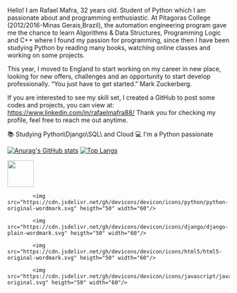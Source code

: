 Hello! I am Rafael Mafra, 32 years old.
Student of Python which I am passionate about and programming enthusiastic. At Pitagoras College (2012/2016-Minas Gerais,Brazil), the automation engineering program gave me the chance to learn Algorithms & Data Structures, Programming Logic and C++ where I found my passion for programming, since then I have been studying Python by reading many books, watching online classes and working on some projects.

This year, I moved to England to start working on my career in new place, looking for new offers, challenges and an opportunity to start develop professionally.
“You just have to get started.” Mark Zuckerberg.

If you are interested to see my skill set, I created a GitHub to post some codes and projects, you can view at: https://www.linkedin.com/in/rafaelmafra88/
Thank you for checking my profile, feel free to reach me out anytime. 


📚 Studying Python\Django\SQL\ and Cloud 
💻 I'm a Python passionate


[![Anurag's GitHub stats](https://github-readme-stats.vercel.app/api?username=rafaelmaframg&count_private=true&show_icons=true&theme=cobalt)](https://github.com/anuraghazra/github-readme-stats)
[![Top Langs](https://github-readme-stats.vercel.app/api/top-langs/?username=rafaelmaframg&layout=compact&theme=cobalt)](https://github.com/anuraghazra/github-readme-stats)

<a href="https://www.linkedin.com/in/rafaelmafra88/">
<img src="https://cdn.jsdelivr.net/gh/devicons/devicon/icons/linkedin/linkedin-original.svg"  align="center" heigth="50" width="60"></a>

            <img src="https://cdn.jsdelivr.net/gh/devicons/devicon/icons/python/python-original-wordmark.svg" heigth="50" width="60"/>
  
            <img src="https://cdn.jsdelivr.net/gh/devicons/devicon/icons/django/django-plain-wordmark.svg" heigth="50" width="60"/>
          
            <img src="https://cdn.jsdelivr.net/gh/devicons/devicon/icons/html5/html5-original-wordmark.svg" heigth="50" width="60"/>
          
            <img src="https://cdn.jsdelivr.net/gh/devicons/devicon/icons/javascript/javascript-original.svg" heigth="50" width="60"/>
  
          
